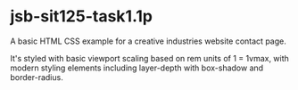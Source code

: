 # jsb-sit125-task1.1p

A basic HTML CSS example for a creative industries website contact page.

It's styled with basic viewport scaling based on rem units of
1 = 1vmax, with modern styling elements including layer-depth with box-shadow and border-radius.
